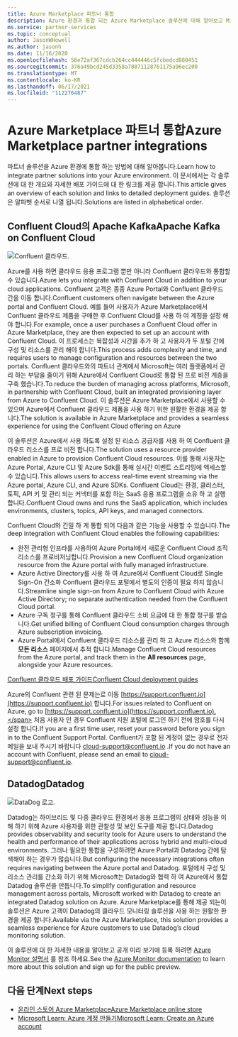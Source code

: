 ```yaml
---
title: Azure Marketplace 파트너 통합
description: Azure 환경과 통합 되는 Azure Marketplace 솔루션에 대해 알아보고 Microsoft 파트너의 배포 가이드에 대 한 링크를 가져옵니다.
ms.service: partner-services
ms.topic: conceptual
author: JasonWHowell
ms.author: jasonh
ms.date: 11/16/2020
ms.openlocfilehash: 56e72af367cdcb264cc444446c5fcbedcd880451
ms.sourcegitcommit: 376a49bcd245d3358a78871128761175a96ec200
ms.translationtype: MT
ms.contentlocale: ko-KR
ms.lasthandoff: 06/17/2021
ms.locfileid: "112276487"
---
```

# <a name="azure-marketplace-partner-integrations"></a><span data-ttu-id="433e5-103">Azure Marketplace 파트너 통합</span><span class="sxs-lookup"><span data-stu-id="433e5-103">Azure Marketplace partner integrations</span></span>

<span data-ttu-id="433e5-104">파트너 솔루션을 Azure 환경에 통합 하는 방법에 대해 알아봅니다.</span><span class="sxs-lookup"><span data-stu-id="433e5-104">Learn how to integrate partner solutions into your Azure environment.</span></span> <span data-ttu-id="433e5-105">이 문서에서는 각 솔루션에 대 한 개요와 자세한 배포 가이드에 대 한 링크를 제공 합니다.</span><span class="sxs-lookup"><span data-stu-id="433e5-105">This article gives an overview of each solution and links to detailed deployment guides.</span></span> <span data-ttu-id="433e5-106">솔루션은 알파벳 순서로 나열 됩니다.</span><span class="sxs-lookup"><span data-stu-id="433e5-106">Solutions are listed in alphabetical order.</span></span> 

## <a name="apache-kafka-on-confluent-cloud"></a><span data-ttu-id="433e5-107">Confluent Cloud의 Apache Kafka</span><span class="sxs-lookup"><span data-stu-id="433e5-107">Apache Kafka on Confluent Cloud</span></span>

![Confluent 클라우드.](./media/partners/confluent-cloud.png)

<span data-ttu-id="433e5-109">Azure를 사용 하면 클라우드 응용 프로그램 뿐만 아니라 Confluent 클라우드와 통합할 수 있습니다.</span><span class="sxs-lookup"><span data-stu-id="433e5-109">Azure lets you integrate with Confluent Cloud in addition to your cloud applications.</span></span> <span data-ttu-id="433e5-110">Confluent 고객은 종종 Azure Portal와 Confluent 클라우드 간을 이동 합니다.</span><span class="sxs-lookup"><span data-stu-id="433e5-110">Confluent customers often navigate between the Azure portal and Confluent Cloud.</span></span> <span data-ttu-id="433e5-111">예를 들어 사용자가 Azure Marketplace에서 Confluent 클라우드 제품을 구매한 후 Confluent Cloud를 사용 하 여 계정을 설정 해야 합니다.</span><span class="sxs-lookup"><span data-stu-id="433e5-111">For example, once a user purchases a Confluent Cloud offer in Azure Marketplace, they are then expected to set up an account with Confluent Cloud.</span></span> <span data-ttu-id="433e5-112">이 프로세스는 복잡성과 시간을 추가 하 고 사용자가 두 포털 간에 구성 및 리소스를 관리 해야 합니다.</span><span class="sxs-lookup"><span data-stu-id="433e5-112">This process adds complexity and time, and requires users to manage configuration and resources between the two portals.</span></span> <span data-ttu-id="433e5-113">Confluent 클라우드와의 파트너 관계에서 Microsoft는 여러 플랫폼에서 관리 하는 부담을 줄이기 위해 Azure에서 Confluent Cloud로 통합 된 프로 비전 계층을 구축 했습니다.</span><span class="sxs-lookup"><span data-stu-id="433e5-113">To reduce the burden of managing across platforms, Microsoft, in partnership with Confluent Cloud, built an integrated provisioning layer from Azure to Confluent Cloud.</span></span> <span data-ttu-id="433e5-114">이 솔루션은 Azure Marketplace에서 사용할 수 있으며 Azure에서 Confluent 클라우드 제품을 사용 하기 위한 원활한 환경을 제공 합니다.</span><span class="sxs-lookup"><span data-stu-id="433e5-114">The solution is available in Azure Marketplace and  provides a seamless experience for using the Confluent Cloud offering on Azure</span></span>

<span data-ttu-id="433e5-115">이 솔루션은 Azure에서 사용 하도록 설정 된 리소스 공급자를 사용 하 여 Confluent 클라우드 리소스를 프로 비전 합니다.</span><span class="sxs-lookup"><span data-stu-id="433e5-115">The solution uses a resource provider enabled in Azure to provision Confluent Cloud resources.</span></span> <span data-ttu-id="433e5-116">이를 통해 사용자는 Azure Portal, Azure CLI 및 Azure Sdk를 통해 실시간 이벤트 스트리밍에 액세스할 수 있습니다.</span><span class="sxs-lookup"><span data-stu-id="433e5-116">This allows users to access real-time event streaming via the Azure portal, Azure CLI, and Azure SDKs.</span></span> <span data-ttu-id="433e5-117">Confluent Cloud는 환경, 클러스터, 토픽, API 키 및 관리 되는 커넥터를 포함 하는 SaaS 응용 프로그램을 소유 하 고 실행 합니다.</span><span class="sxs-lookup"><span data-stu-id="433e5-117">Confluent Cloud owns and runs the SaaS application, which includes environments, clusters, topics, API keys, and managed connectors.</span></span>

<span data-ttu-id="433e5-118">Confluent Cloud와 긴밀 하 게 통합 되어 다음과 같은 기능을 사용할 수 있습니다.</span><span class="sxs-lookup"><span data-stu-id="433e5-118">The deep integration with Confluent Cloud enables the following capabilities:</span></span>

- <span data-ttu-id="433e5-119">완전 관리형 인프라를 사용하여 Azure Portal에서 새로운 Confluent Cloud 조직 리소스를 프로비저닝합니다.</span><span class="sxs-lookup"><span data-stu-id="433e5-119">Provision a new Confluent Cloud organization resource from the Azure portal with fully managed infrastructure.</span></span>
- <span data-ttu-id="433e5-120">Azure Active Directory를 사용 하 여 Azure에서 Confluent Cloud로 Single Sign-On 간소화 Confluent 클라우드 포털에서 별도의 인증이 필요 하지 않습니다.</span><span class="sxs-lookup"><span data-stu-id="433e5-120">Streamline single sign-on from Azure to Confluent Cloud with Azure Active Directory; no separate authentication needed from the Confluent Cloud portal.</span></span>
- <span data-ttu-id="433e5-121">Azure 구독 청구를 통해 Confluent 클라우드 소비 요금에 대 한 통합 청구를 받습니다.</span><span class="sxs-lookup"><span data-stu-id="433e5-121">Get unified billing of Confluent Cloud consumption charges through Azure subscription invoicing.</span></span>
- <span data-ttu-id="433e5-122">Azure Portal에서 Confluent 클라우드 리소스를 관리 하 고 Azure 리소스와 함께 **모든 리소스** 페이지에서 추적 합니다.</span><span class="sxs-lookup"><span data-stu-id="433e5-122">Manage Confluent Cloud resources from the Azure portal, and track them in the **All resources** page, alongside your Azure resources.</span></span>

[<span data-ttu-id="433e5-123">Confluent 클라우드 배포 가이드</span><span class="sxs-lookup"><span data-stu-id="433e5-123">Confluent Cloud deployment guides</span></span>](https://docs.confluent.io/current/cloud/marketplace/index.html)

<span data-ttu-id="433e5-124">Azure의 Confluent 관련 된 문제는로 이동 [https://support.confluent.io](https://support.confluent.io) 합니다.</span><span class="sxs-lookup"><span data-stu-id="433e5-124">For issues related to Confluent on Azure, go to [https://support.confluent.io](https://support.confluent.io).</span></span> <span data-ttu-id="433e5-125">처음 사용자 인 경우 Confluent 지원 포털에 로그인 하기 전에 암호를 다시 설정 합니다.</span><span class="sxs-lookup"><span data-stu-id="433e5-125">If you are a first time user, reset your password before you sign in to the Confluent Support Portal.</span></span> <span data-ttu-id="433e5-126">Confluent가 포함 된 계정이 없는 경우로 전자 메일을 보내 주시기 바랍니다 [cloud-support@confluent.io](mailto:cloud-support@confluent.io) .</span><span class="sxs-lookup"><span data-stu-id="433e5-126">If you do not have an account with Confluent, please send an email to [cloud-support@confluent.io](mailto:cloud-support@confluent.io).</span></span>

## <a name="datadog"></a><span data-ttu-id="433e5-127">Datadog</span><span class="sxs-lookup"><span data-stu-id="433e5-127">Datadog</span></span>

![DataDog 로고.](./media/partners/datadog.png)

<span data-ttu-id="433e5-129">Datadog는 하이브리드 및 다중 클라우드 환경에서 응용 프로그램의 상태와 성능을 이해 하기 위해 Azure 사용자를 위한 관찰성 및 보안 도구를 제공 합니다.</span><span class="sxs-lookup"><span data-stu-id="433e5-129">Datadog provides observability and security tools for Azure users to understand the health and performance of their applications across hybrid and multi-cloud environments.</span></span> <span data-ttu-id="433e5-130">그러나 필요한 통합을 구성하려면 Azure Portal과 Datadog 간에 탐색해야 하는 경우가 많습니다.</span><span class="sxs-lookup"><span data-stu-id="433e5-130">But configuring the necessary integrations often requires navigating between the Azure portal and Datadog.</span></span> <span data-ttu-id="433e5-131">포털에서 구성 및 리소스 관리를 간소화 하기 위해 Microsoft는 Datadog와 협력 하 여 Azure에서 통합 Datadog 솔루션을 만듭니다.</span><span class="sxs-lookup"><span data-stu-id="433e5-131">To simplify configuration and resource management across portals, Microsoft worked with Datadog to create an integrated Datadog solution on Azure.</span></span> <span data-ttu-id="433e5-132">Azure Marketplace를 통해 제공 되는이 솔루션은 Azure 고객이 Datadog의 클라우드 모니터링 솔루션을 사용 하는 원활한 환경을 제공 합니다.</span><span class="sxs-lookup"><span data-stu-id="433e5-132">Available via the Azure Marketplace, this solution provides a seamless experience for Azure customers to use Datadog’s cloud monitoring solution.</span></span>

<span data-ttu-id="433e5-133">이 솔루션에 대 한 자세한 내용을 알아보고 공개 미리 보기에 등록 하려면 [Azure Monitor 설명서](/azure/azure-monitor/platform/partners#datadog) 를 참조 하세요.</span><span class="sxs-lookup"><span data-stu-id="433e5-133">See the [Azure Monitor documentation](/azure/azure-monitor/platform/partners#datadog) to learn more about this solution and sign up for the public preview.</span></span>

## <a name="next-steps"></a><span data-ttu-id="433e5-134">다음 단계</span><span class="sxs-lookup"><span data-stu-id="433e5-134">Next steps</span></span>

- [<span data-ttu-id="433e5-135">온라인 스토어 Azure Marketplace</span><span class="sxs-lookup"><span data-stu-id="433e5-135">Azure Marketplace online store</span></span>](https://azure.microsoft.com/marketplace/)
- [<span data-ttu-id="433e5-136">Microsoft Learn: Azure 계정 만들기</span><span class="sxs-lookup"><span data-stu-id="433e5-136">Microsoft Learn: Create an Azure account</span></span>](/learn/modules/create-an-azure-account/)
